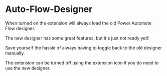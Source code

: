 # Auto-Flow-Designer

When turned on the extension will always load the old Power Automate Flow designer.

The new designer has some great features, but it's just not ready yet!!

Save yourself the hassle of always having to toggle back to the old designer manually. 

The extension can be turned off using the extension icon if you do need to use the new designer. 